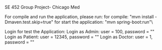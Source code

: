 SE 452 Group Project- Chicago Med

For compile and run the application, please run:
for compile: "mvn install -Dmaven.test.skip=true"
for start the application: "mvn spring-boot:run"\

Login for test the Application:
Login as Admin: user = 100, password = ""
Login as Patient: user = 12345, password = ""
Login as Doctor: user = 1, password = ""
